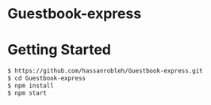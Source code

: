# Guestbook-express

# Getting Started
```bash
$ https://github.com/hassanrobleh/Guestbook-express.git
$ cd Guestbook-express
$ npm install
$ npm start
```
